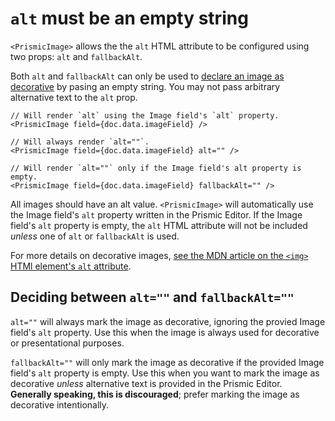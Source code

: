 # `alt` must be an empty string

`<PrismicImage>` allows the the `alt` HTML attribute to be configured using two props: `alt` and `fallbackAlt`.

Both `alt` and `fallbackAlt` can only be used to [declare an image as decorative][mdn-alt-decorative-image] by pasing an empty string. You may not pass arbitrary alternative text to the `alt` prop.

```tsx
// Will render `alt` using the Image field's `alt` property.
<PrismicImage field={doc.data.imageField} />

// Will always render `alt=""`.
<PrismicImage field={doc.data.imageField} alt="" />

// Will render `alt=""` only if the Image field's alt property is empty.
<PrismicImage field={doc.data.imageField} fallbackAlt="" />
```

All images should have an alt value. `<PrismicImage>` will automatically use the Image field's `alt` property written in the Prismic Editor. If the Image field's `alt` property is empty, the `alt` HTML attribute will not be included _unless_ one of `alt` or `fallbackAlt` is used.

For more details on decorative images, [see the MDN article on the `<img>` HTMl element's `alt` attribute][mdn-alt-decorative-image].

## Deciding between `alt=""` and `fallbackAlt=""`

`alt=""` will always mark the image as decorative, ignoring the provied Image field's `alt` property. Use this when the image is always used for decorative or presentational purposes.

`fallbackAlt=""` will only mark the image as decorative if the provided Image field's `alt` property is empty. Use this when you want to mark the image as decorative _unless_ alternative text is provided in the Prismic Editor. **Generally speaking, this is discouraged**; prefer marking the image as decorative intentionally.

[mdn-alt-decorative-image]: https://developer.mozilla.org/en-US/docs/Web/API/HTMLImageElement/alt#decorative_images
